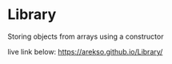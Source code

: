 # Library
Storing objects from arrays using a constructor

live link below:
https://arekso.github.io/Library/
